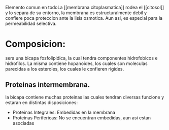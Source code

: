 Elemento comun en todoLa [[membrana citoplasmatica]] rodea el [[citosol]] y lo separa de su entorno, la membrana es estructuralmente debil y confiere poca proteccion ante la lisis osmotica. Aun asi, es especial para la permeabilidad selectiva.

# Composicion:
sera una bicapa fosfolipidica, la cual tendra componentes hidrofobicos e hidrofilos. La misma contiene  hopanoides, los cuales son moleculas parecidas a los esteroles, los cuales le confieren rigides.
## Proteinas intermembrana.
la bicapa contiene muchas proteinas las cuales tendran diversas funcione y estaran en distintas disposiciones:
 - Proteinas Integrales: 
Embedidas en la membrana
 - Proteinas Perifericas:
No se encuentran embedidas, aun asi estan asociadas